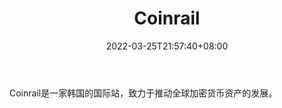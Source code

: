 ﻿---
weight: 
title: "Coinrail"
description: "Coinrail是一家韩国的国际站，致力于推动全球加密货币资产的发展。"
date: 2022-03-25T21:57:40+08:00
lastmod: 2022-03-25T16:45:40+08:00
draft: false
authors: ["Metabd"]
featuredImage: "coinrail.webp"
link: ""
tags: ["交易所","Coinrail"]
categories: ["navigation"]
navigation: ["交易所"]
lightgallery: true
toc: true
pinned: false
recommend: false
recommend1: false
---
Coinrail是一家韩国的国际站，致力于推动全球加密货币资产的发展。
